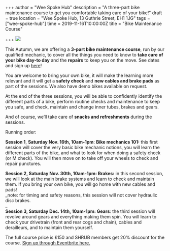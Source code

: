 +++
author = "Wee Spoke Hub"
description = "A three-part bike maintenance course to get you comfortable taking care of your bike!"
draft = true
location = "Wee Spoke Hub, 13 Guthrie Street, EH1 1JG"
tags = ["wee-spoke-hub"]
time = 2019-11-16T10:00:00Z
title = "Bike Maintenance Course"

+++
![](https://res.cloudinary.com/shrub-co-op/image/upload/v1571661042/shrubcoop.org/media/Wee_Spoke_Hub_-2019_paid_workshops-_FB_event_banner_nmokld.png)

This Autumn, we are offering a **3-part bike maintenance course**, run by our qualified mechanic, to cover all the things you need to know to **take care of your bike day-to day** and the **repairs** to keep you on the move. See dates and sign up [here](https://www.eventbrite.co.uk/e/bike-maintenance-classes-tickets-76790615799 "here")!

You are welcome to bring your own bike, it will make the learning more relevant and it will get a **safety check** and **new cables and brake pads** as part of the sessions. We also have demo bikes available on request.

At the end of the three sessions, you will be able to confidently identify the different parts of a bike, perform routine checks and maintenance to keep you safe, and check, maintain and change inner tubes, brakes and gears.

And of course, we’ll take care of **snacks and refreshments** during the sessions.

Running order:

**Session 1**, **Saturday Nov. 16th, 10am-1pm**: **Bike mechanics 101:** this first session will cover the very basic bike mechanic notions, you will learn the different parts of the bike, and what to look for when doing a safety check (or M check). You will then move on to take off your wheels to check and repair punctures.

**Session 2, Saturday Nov. 30th, 10am-1pm: Brakes:** in this second session, we will look at the main brake systems and learn to check and maintain them. If you bring your own bike, you will go home with new cables and pads!  
_note: for timing and safety reasons, this session will not cover hydraulic disc brakes.  
_  
**Session 3, Saturday Dec. 14th, 10am-1pm: Gears**: the third session will revolve around gears and everything making them spin. You will learn to check your drivetrain (front and rear cogs and chain), cables and derailleurs, and to maintain them yourself.

The full course price is £150 and SHRUB members get 20% discount for the course. [Sign up through Eventbrite here.](https://www.eventbrite.co.uk/e/bike-maintenance-classes-tickets-76790615799)